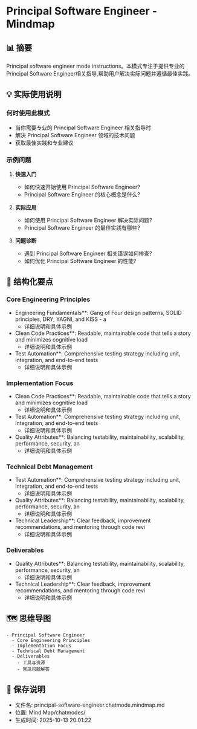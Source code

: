 # Principal Software Engineer - Mindmap

## 📊 摘要
Principal software engineer mode instructions。本模式专注于提供专业的Principal Software Engineer相关指导,帮助用户解决实际问题并遵循最佳实践。

## 💡 实际使用说明

### 何时使用此模式
- 当你需要专业的 Principal Software Engineer 相关指导时
- 解决 Principal Software Engineer 领域的技术问题
- 获取最佳实践和专业建议

### 示例问题

1. **快速入门**
   - 如何快速开始使用 Principal Software Engineer?
   - Principal Software Engineer 的核心概念是什么?

2. **实际应用**
   - 如何使用 Principal Software Engineer 解决实际问题?
   - Principal Software Engineer 的最佳实践有哪些?

3. **问题诊断**
   - 遇到 Principal Software Engineer 相关错误如何排查?
   - 如何优化 Principal Software Engineer 的性能?

## 📝 结构化要点

### Core Engineering Principles
- Engineering Fundamentals**: Gang of Four design patterns, SOLID principles, DRY, YAGNI, and KISS - a
  - 详细说明和具体示例
- Clean Code Practices**: Readable, maintainable code that tells a story and minimizes cognitive load
  - 详细说明和具体示例
- Test Automation**: Comprehensive testing strategy including unit, integration, and end-to-end tests 
  - 详细说明和具体示例

### Implementation Focus
- Clean Code Practices**: Readable, maintainable code that tells a story and minimizes cognitive load
  - 详细说明和具体示例
- Test Automation**: Comprehensive testing strategy including unit, integration, and end-to-end tests 
  - 详细说明和具体示例
- Quality Attributes**: Balancing testability, maintainability, scalability, performance, security, an
  - 详细说明和具体示例

### Technical Debt Management
- Test Automation**: Comprehensive testing strategy including unit, integration, and end-to-end tests 
  - 详细说明和具体示例
- Quality Attributes**: Balancing testability, maintainability, scalability, performance, security, an
  - 详细说明和具体示例
- Technical Leadership**: Clear feedback, improvement recommendations, and mentoring through code revi
  - 详细说明和具体示例

### Deliverables
- Quality Attributes**: Balancing testability, maintainability, scalability, performance, security, an
  - 详细说明和具体示例
- Technical Leadership**: Clear feedback, improvement recommendations, and mentoring through code revi
  - 详细说明和具体示例


## 🗺️ 思维导图

```mindmap
- Principal Software Engineer
  - Core Engineering Principles
  - Implementation Focus
  - Technical Debt Management
  - Deliverables
    - 工具与资源
    - 常见问题解答
```

## 💾 保存说明
- 文件名: principal-software-engineer.chatmode.mindmap.md
- 位置: Mind Map/chatmodes/
- 生成时间: 2025-10-13 20:01:22
